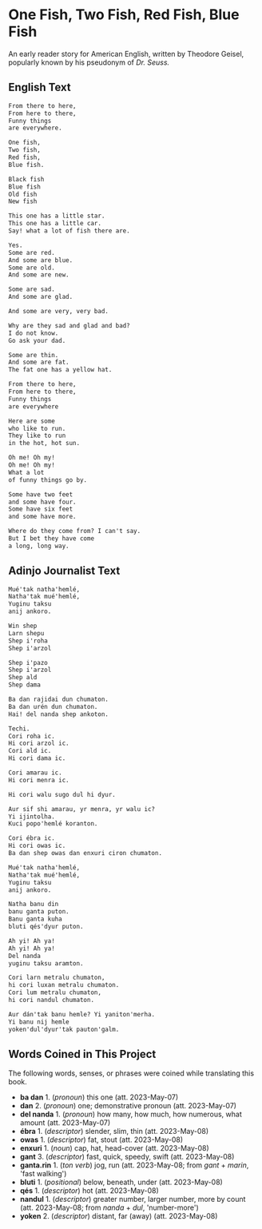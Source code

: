 # One Fish, Two Fish, Red Fish, Blue Fish

An early reader story for American English, written by Theodore Geisel, popularly known by his pseudonym of _Dr. Seuss._

## English Text

```txt
From there to here,
From here to there,
Funny things
are everywhere.
```

```txt
One fish,
Two fish,
Red fish,
Blue fish.
```

```txt
Black fish
Blue fish
Old fish
New fish
```

```txt
This one has a little star.
This one has a little car.
Say! what a lot of fish there are.
```

```txt
Yes.
Some are red.
And some are blue.
Some are old.
And some are new.

Some are sad.
And some are glad.
```

```txt
And some are very, very bad.

Why are they sad and glad and bad?
I do not know.
Go ask your dad.
```

```txt
Some are thin.
And some are fat.
The fat one has a yellow hat.
```

```txt
From there to here,
From here to there,
Funny things
are everywhere
```

```txt
Here are some
who like to run.
They like to run
in the hot, hot sun.
```

```txt
Oh me! Oh my!
Oh me! Oh my!
What a lot
of funny things go by.
```

```txt
Some have two feet
and some have four.
Some have six feet
and some have more.
```

```txt
Where do they come from? I can't say.
But I bet they have come
a long, long way.
```

## Adinjo Journalist Text

```txt
Mué'tak natha'hemlé,
Natha'tak mué'hemlé,
Yuginu taksu
anij ankoro.
```

```txt
Win shep
Larn shepu
Shep i'roha
Shep i'arzol
```

```txt
Shep i'pazo
Shep i'arzol
Shep ald
Shep dama
```

```txt
Ba dan rajidai dun chumaton.
Ba dan urén dun chumaton.
Hai! del nanda shep ankoton.
```

```txt
Techi.
Cori roha ic.
Hi cori arzol ic.
Cori ald ic.
Hi cori dama ic.

Cori amarau ic.
Hi cori menra ic.
```

```txt
Hi cori walu sugo dul hi dyur.

Aur sif shi amarau, yr menra, yr walu ic?
Yi ijintolha.
Kuci popo'hemlé koranton.
```

```txt
Cori ébra ic.
Hi cori owas ic.
Ba dan shep owas dan enxuri ciron chumaton.
```

```txt
Mué'tak natha'hemlé,
Natha'tak mué'hemlé,
Yuginu taksu
anij ankoro.
```

```txt
Natha banu din 
banu ganta puton.
Banu ganta kuha
bluti qés'dyur puton.
```

```txt
Ah yi! Ah ya!
Ah yi! Ah ya!
Del nanda
yuginu taksu aramton.
```

```txt
Cori larn metralu chumaton,
hi cori luxan metralu chumaton.
Cori lum metralu chumaton,
hi cori nandul chumaton.
```

```txt
Aur dán'tak banu hemle? Yi yaniton'merha.
Yi banu nij hemle
yoken'dul'dyur'tak pauton'galm.
```

## Words Coined in This Project

The following words, senses, or phrases were coined while translating this book.

- **ba dan** 1. (_pronoun_) this one (att. 2023-May-07)
- **dan** 2. (_pronoun_) one; demonstrative pronoun (att. 2023-May-07)
- **del nanda** 1. (_pronoun_) how many, how much, how numerous, what amount (att. 2023-May-07)
- **ébra** 1. (_descriptor_) slender, slim, thin (att. 2023-May-08)
- **owas** 1. (_descriptor_) fat, stout (att. 2023-May-08)
- **enxuri** 1. (_noun_) cap, hat, head-cover (att. 2023-May-08)
- **gant** 3. (_descriptor_) fast, quick, speedy, swift (att. 2023-May-08)
- **ganta.rin** 1. (_ton verb_) jog, run (att. 2023-May-08; from _gant_ + _marin_, 'fast walking')
- **bluti** 1. (_positional_) below, beneath, under (att. 2023-May-08)
- **qés** 1. (_descriptor_) hot (att. 2023-May-08)
- **nandul** 1. (_descriptor_) greater number, larger number, more by count (att. 2023-May-08; from _nanda_ + _dul_, 'number-more')
- **yoken** 2. (_descriptor_) distant, far (away) (att. 2023-May-08)
